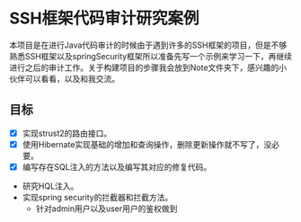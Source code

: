 # SSH框架代码审计研究案例

​	本项目是在进行Java代码审计的时候由于遇到许多的SSH框架的项目，但是不够熟悉SSH框架以及springSecurity框架所以准备先写一个示例来学习一下，再继续进行之后的审计工作。关于构建项目的步骤我会放到Note文件夹下，感兴趣的小伙伴可以看看，以及和我交流。

## 目标

- [x] 实现strust2的路由接口。
- [x] 使用Hibernate实现基础的增加和查询操作，删除更新操作就不写了，没必要。
- [x] 编写存在SQL注入的方法以及编写其对应的修复代码。
- 研究HQL注入。
- 实现spring security的拦截器和拦截方法。
  - 针对admin用户以及user用户的鉴权做到
